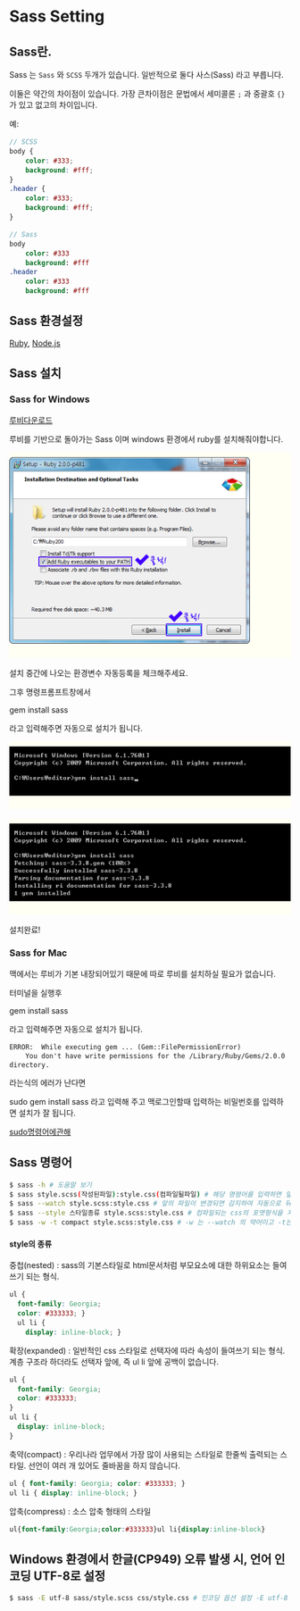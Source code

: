 # Sass Setting

## Sass란.
Sass 는 `Sass` 와 `SCSS` 두개가 있습니다.
일반적으로 둘다 사스(Sass) 라고 부릅니다.

이둘은 약간의 차이점이 있습니다.
가장 큰차이점은 문법에서 세미콜론 `;` 과 중괄호 `{}` 가 있고 없고의 차이입니다.

예:

```SCSS
// SCSS
body {
	color: #333;
	background: #fff;
}
.header {
	color: #333;
	background: #fff;
}
```

```Sass
// Sass
body
	color: #333
	background: #fff
.header
	color: #333
	background: #fff
```


## Sass 환경설정

[Ruby](https://www.ruby-lang.org/ko/), [Node.js](https://nodejs.org/)




## Sass 설치

### Sass for Windows


[루비다운로드](http://rubyinstaller.org/downloads/)

루비를 기반으로 돌아가는 Sass 이며 windows 환경에서 ruby를 설치해줘야합니다.

![이미지](../images/ruby_install.png)

설치 중간에 나오는 환경변수 자동등록을 체크해주세요.

그후 명령프롬프트창에서

gem install sass 

라고 입력해주면 자동으로 설치가 됩니다.


![이미지](../images/cmd1.png)

![이미지](../images/cmd2.png)

설치완료!



### Sass for Mac

맥에서는 루비가 기본 내장되어있기 때문에 따로 루비를 설치하실 필요가 없습니다.

터미널을 실행후

gem install sass 

라고 입력해주면 자동으로 설치가 됩니다.

```
ERROR:  While executing gem ... (Gem::FilePermissionError)
    You don't have write permissions for the /Library/Ruby/Gems/2.0.0 directory.
```

라는식의 에러가 난다면 

sudo gem install sass 라고 입력해 주고 맥로그인할때 입력하는 비밀번호를 입력하면 설치가 잘 됩니다.

[sudo명령어에관해](https://ko.wikipedia.org/wiki/Sudo)




## Sass 명령어


```sh
$ sass -h # 도움말 보기
$ sass style.scss(작성된파일):style.css(컴파일될파일) # 해당 명령어를 입력하면 앞의 파일을 뒤의 파일로 컴파일을 실행함
$ sass --watch style.scss:style.css # 앞의 파일이 변경되면 감지하여 자동으로 뒤의 파일명으로 컴파일 해줌
$ sass --style 스타일종류 style.scss:style.css # 컴파일되는 css의 포맷형식을 지정해줌
$ sass -w -t compact style.scss:style.css # -w 는 --watch 의 약어이고 -t는 --style 의 약어임
```

#### style의 종류

중첩(nested) : sass의 기본스타일로 html문서처럼 부모요소에 대한 하위요소는 들여쓰기 되는 형식.

```css
ul {
  font-family: Georgia;
  color: #333333; }
  ul li {
    display: inline-block; }
```


확장(expanded) : 일반적인 css 스타일로 선택자에 따라 속성이 들여쓰기 되는 형식. 계층 구조라 하더라도 선택자 앞에, 즉 ul li 앞에 공백이 없습니다.


```css
ul {
  font-family: Georgia;
  color: #333333;
}
ul li {
  display: inline-block;
}
```


축약(compact) : 우리나라 업무에서 가장 많이 사용되는 스타일로 한줄씩 출력되는 스타일. 선언이 여러 개 있어도 줄바꿈을 하지 않습니다.


```css
ul { font-family: Georgia; color: #333333; }
ul li { display: inline-block; }
```


압축(compress) : 소스 압축 형태의 스타일


```css
ul{font-family:Georgia;color:#333333}ul li{display:inline-block}
```	




## Windows 환경에서 한글(CP949) 오류 발생 시, 언어 인코딩 UTF-8로 설정

```sh
$ sass -E utf-8 sass/style.scss css/style.css # 인코딩 옵션 설정 -E utf-8
```



